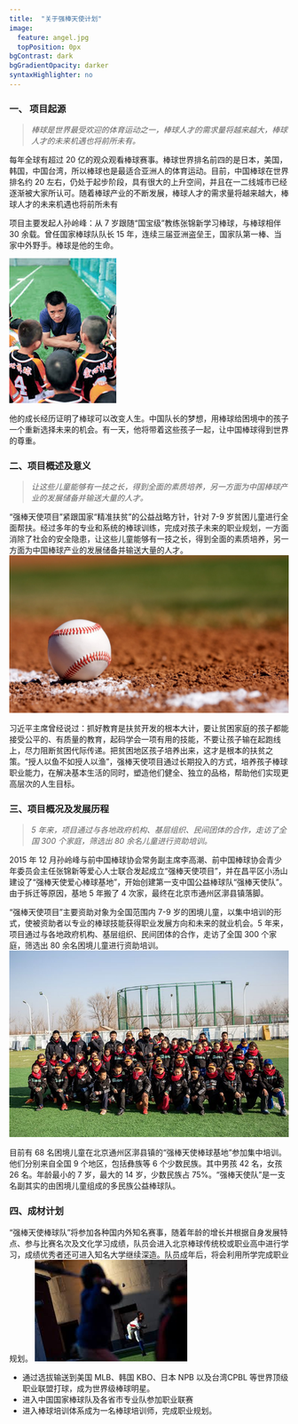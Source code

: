 ```yaml
---
title:  "关于强棒天使计划"
image:
  feature: angel.jpg
  topPosition: 0px
bgContrast: dark
bgGradientOpacity: darker
syntaxHighlighter: no
---
```


### 一、 项目起源
> *棒球是世界最受欢迎的体育运动之一，棒球人才的需求量将越来越大，棒球人才的未来机遇也将前所未有。*

每年全球有超过 20 亿的观众观看棒球赛事。棒球世界排名前四的是日本，美国，韩国，中国台湾，所以棒球也是最适合亚洲人的体育运动。目前，中国棒球在世界排名约 20 左右，仍处于起步阶段，具有很大的上升空间，并且在一二线城市已经逐渐被大家所认可。随着棒球产业的不断发展，棒球人才的需求量将越来越大，棒球人才的未来机遇也将前所未有

项目主要发起人孙岭峰：从 7 岁跟随“国宝级”教练张锦新学习棒球，与棒球相伴 30 余载。曾任国家棒球队队长 15 年，连续三届亚洲盗垒王，国家队第一棒、当家中外野手。棒球是他的生命。

![](https://github.com/Khloe-127/sidujinqu-web/blob/main/assets/images/4.jpg)

他的成长经历证明了棒球可以改变人生。中国队长的梦想，用棒球给困境中的孩子一个重新选择未来的机会。有一天，他将带着这些孩子一起，让中国棒球得到世界的尊重。

### 二、项目概述及意义

>*让这些儿童能够有一技之长，得到全面的素质培养，另一方面为中国棒球产业的发展储备并输送大量的人才。*

“强棒天使项目”紧跟国家“精准扶贫”的公益战略方针，针对 7-9 岁贫困儿童进行全面帮扶。经过多年的专业和系统的棒球训练，完成对孩子未来的职业规划，一方面消除了社会的安全隐患，让这些儿童能够有一技之长，得到全面的素质培养，另一方面为中国棒球产业的发展储备并输送大量的人才。
![](../assets/images/5.jpg)

习近平主席曾经说过：抓好教育是扶贫开发的根本大计，要让贫困家庭的孩子都能接受公平的、有质量的教育，起码学会一项有用的技能，不要让孩子输在起跑线上，尽力阻断贫困代际传递。把贫困地区孩子培养出来，这才是根本的扶贫之策。“授人以鱼不如授人以渔”，强棒天使项目通过长期投入的方式，培养孩子棒球职业能力，在解决基本生活的同时，塑造他们健全、独立的品格，帮助他们实现更高层次的人生目标。

### 三、项目概况及发展历程

>*5 年来，项目通过与各地政府机构、基层组织、民间团体的合作，走访了全国 300 个家庭，筛选出 80 余名儿童进行资助培训。*

2015 年 12 月孙岭峰与前中国棒球协会常务副主席李高潮、前中国棒球协会青少年委员会主任张锦新等爱心人士联合发起成立“强棒天使项目”，并在昌平区小汤山建设了“强棒天使爱心棒球基地”，开始创建第一支中国公益棒球队“强棒天使队”。由于拆迁等原因，基地 5 年搬了 4 次家，最终在北京市通州区漷县镇落脚。

“强棒天使项目”主要资助对象为全国范围内 7-9 岁的困境儿童，以集中培训的形式，使被资助者以专业的棒球技能获得职业发展方向和未来的就业机会。5 年来，项目通过与各地政府机构、基层组织、民间团体的合作，走访了全国 300 个家庭，筛选出 80 余名困境儿童进行资助培训。
![](../assets/images/6.jpg)

目前有 68 名困境儿童在北京通州区漷县镇的“强棒天使棒球基地”参加集中培训。他们分别来自全国 9 个地区，包括彝族等 6 个少数民族。其中男孩 42 名，女孩 26 名。年龄最小的 7 岁，最大的 14 岁，少数民族占 75%。“强棒天使队”是一支名副其实的由困境儿童组成的多民族公益棒球队。

### 四、成材计划

“强棒天使棒球队”将参加各种国内外知名赛事，随着年龄的增长并根据自身发展特点、参与比赛名次及文化学习成绩，队员会进入北京棒球传统校或职业高中进行学习，成绩优秀者还可进入知名大学继续深造。队员成年后，将会利用所学完成职业规划。
![](../assets/images/7.jpg)

* 通过选拔输送到美国 MLB、韩国 KBO、日本 NPB 以及台湾CPBL 等世界顶级职业联盟打球，成为世界级棒球明星。
* 进入中国国家棒球队及各省市专业队参加职业联赛
* 进入棒球培训体系成为一名棒球培训师，完成职业规划。
